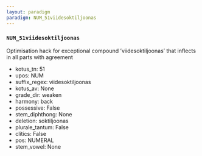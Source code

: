 ```yaml
---
layout: paradigm
paradigm: NUM_51viidesoktiljoonas
---
```

### ` NUM_51viidesoktiljoonas `

Optimisation hack for exceptional compound ’viidesoktiljoonas’ that inflects in all parts with agreement
* kotus_tn: 51
* upos: NUM
* suffix_regex: viidesoktiljoonas
* kotus_av: None
* grade_dir: weaken
* harmony: back
* possessive: False
* stem_diphthong: None
* deletion: soktiljoonas
* plurale_tantum: False
* clitics: False
* pos: NUMERAL
* stem_vowel: None
